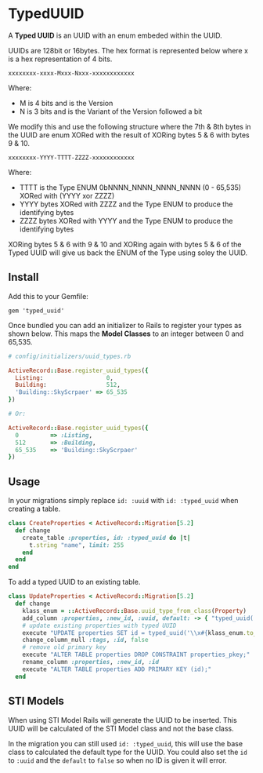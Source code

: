 # TypedUUID

A __Typed UUID__ is an UUID with an enum embeded within the UUID.

UUIDs are 128bit or 16bytes. The hex format is represented below where x is
a hex representation of 4 bits.

`xxxxxxxx-xxxx-Mxxx-Nxxx-xxxxxxxxxxxx`

Where:

- M is 4 bits and is the Version
- N is 3 bits and is the Variant of the Version followed a bit

We modify this and use the following structure where the 7th & 8th bytes in the
UUID are enum XORed with the result of XORing bytes 5 & 6 with bytes 9 & 10.

`xxxxxxxx-YYYY-TTTT-ZZZZ-xxxxxxxxxxxx`

Where:

- TTTT is the Type ENUM 0bNNNN_NNNN_NNNN_NNNN (0 - 65,535) XORed with (YYYY xor ZZZZ)
- YYYY bytes XORed with ZZZZ and the Type ENUM to produce the identifying bytes
- ZZZZ bytes XORed with YYYY and the Type ENUM to produce the identifying bytes

XORing bytes 5 & 6 with 9 & 10 and XORing again with bytes 5 & 6 of the Typed UUID
will give us back the ENUM of the Type using soley the UUID.

## Install

Add this to your Gemfile:

`gem 'typed_uuid'`

Once bundled you can add an initializer to Rails to register your types as shown
below. This maps the __Model Classes__ to an integer between 0 and 65,535.

```ruby
# config/initializers/uuid_types.rb

ActiveRecord::Base.register_uuid_types({
  Listing: 	                0,
  Building:                 512,
  'Building::SkyScrpaer' => 65_535
})

# Or:

ActiveRecord::Base.register_uuid_types({
  0         => :Listing,
  512       => :Building,
  65_535    => 'Building::SkyScrpaer'
})
```


## Usage

In your migrations simply replace `id: :uuid` with `id: :typed_uuid` when creating
a table.

```ruby
class CreateProperties < ActiveRecord::Migration[5.2]
  def change	
	create_table :properties, id: :typed_uuid do |t|
      t.string "name", limit: 255
    end
  end
end
```

To add a typed UUID to an existing table.

```ruby
class UpdateProperties < ActiveRecord::Migration[5.2]
  def change
    klass_enum = ::ActiveRecord::Base.uuid_type_from_class(Property)
    add_column :properties, :new_id, :uuid, default: -> { "typed_uuid('\\x#{klass_enum.to_s(16).rjust(4, '0')}')" }
    # update existing properties with typed UUID
    execute "UPDATE properties SET id = typed_uuid('\\x#{klass_enum.to_s(16).rjust(4, '0')}');"
    change_column_null :tags, :id, false
    # remove old primary key
    execute "ALTER TABLE properties DROP CONSTRAINT properties_pkey;"
    rename_column :properties, :new_id, :id
    execute "ALTER TABLE properties ADD PRIMARY KEY (id);"
  end
```

## STI Models
When using STI Model Rails will generate the UUID to be inserted. This UUID will
be calculated of the STI Model class and not the base class.

In the migration you can still used `id: :typed_uuid`, this will use the base
class to calculated the default type for the UUID. You could also set the
`id` to `:uuid` and the `default` to `false` so when no ID is given it will error.